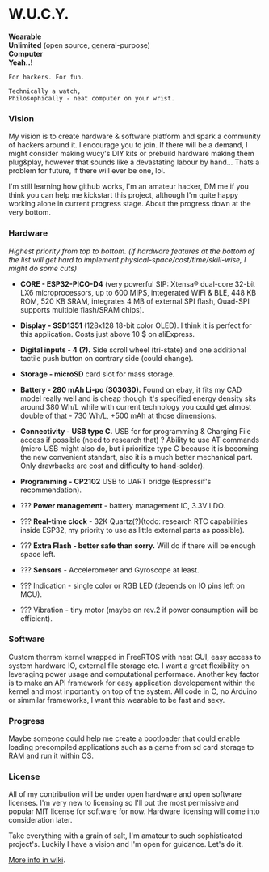 # W.U.C.Y.  

  **Wearable**  
  **Unlimited** (open source, general-purpose)  
  **Computer**  
  **Yeah..!**  

`For hackers. For fun.`  

`Technically a watch,`  
`Philosophically - neat computer on your wrist.`  
 
### Vision

My vision is to create hardware & software platform and spark a community of hackers around it. I encourage you to join. If there will be a demand, I might consider making wucy's DIY kits or prebuild hardware making them plug&play, however that sounds like a devastating labour by hand... Thats a problem for future, if there will ever be one, lol.

I'm still learning how github works, I'm an amateur hacker, DM me if you think you can help me kickstart this project, although I'm quite happy working alone in current progress stage. About the progress down at the very bottom.

### Hardware

_Highest priority from top to bottom. 
(if hardware features at the bottom of the list will get hard to implement physical-space/cost/time/skill-wise, I might do some cuts)_

* **CORE - ESP32-PICO-D4** (very powerful SIP: Xtensa® dual-core 32-bit LX6 microprocessors, up to 600 MIPS, integerated WiFi & BLE, 448 KB ROM, 520 KB SRAM, integrates 4 MB of external SPI flash, Quad-SPI supports multiple flash/SRAM chips).
* **Display - SSD1351** (128x128 18-bit color OLED). I think it is perfect for this application. Costs just above 10 $ on aliExpress.
* **Digital inputs - 4 (?).** Side scroll wheel (tri-state) and one additional tactile push button on contrary side (could change).
* **Storage - microSD** card slot for mass storage.
* **Battery - 280 mAh Li-po (303030).** Found on ebay, it fits my CAD model really well and is cheap though it's specified energy density sits around 380 Wh/L while with current technology you could get almost double of that - 730 Wh/L, +500 mAh at those dimensions.
* **Connectivity - USB type C.** USB for for programming & Charging File access if possible (need to research that) ? Ability to use AT commands (micro USB might also do, but i prioritize type C because it is becoming the new convenient standart, also it is a much better mechanical part. Only drawbacks are cost and difficulty to hand-solder). 
* **Programming - CP2102**  USB to UART bridge (Espressif's recommendation).
* ??? **Power management** - battery management IC, 3.3V LDO.
* ??? **Real-time clock** - 32K Quartz(?)(todo: research RTC capabilities inside ESP32, my priority to use as little external parts as possible).
* ??? **Extra Flash - better safe than sorry.** Will do if there will be enough space left. 
* ??? **Sensors** - Accelerometer and Gyroscope at least.

* ??? Indication - single color or RGB LED (depends on IO pins left on MCU).
* ??? Vibration - tiny motor (maybe on rev.2 if power consumption will be efficient).

### Software 
Custom therram kernel wrapped in FreeRTOS with neat GUI, easy access to system hardware IO, external file storage etc. I want a great flexibility on leveraging power usage and computational performace. Another key factor is to make an API framework for easy application developement within the kernel and most inportantly on top of the system. All code in C, no Arduino or simmilar frameworks, I want this wearable to be fast and sexy. 

### Progress
Maybe someone could help me create a bootloader that could enable loading precompiled applications such as a game from sd card storage to RAM and run it within OS.

### License
All of my contribution will be under open hardware and open software licenses. I'm very new to licensing so I'll put the most permissive and popular MIT license for software for now. Hardware licensing will come into consideration later.

Take everything with a grain of salt, I'm amateur to such sophisticated project's. 
Luckily I have a vision and I'm open for guidance. Let's do it.

[More info in wiki](https://github.com/therram/thera/wiki).
  
